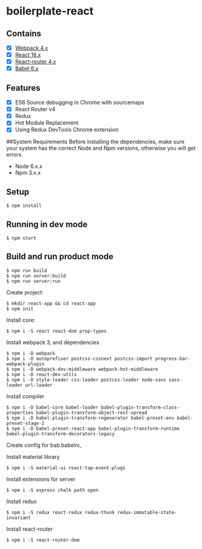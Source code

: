 # boilerplate-react

## Contains

- [x] [Webpack 4.x](https://webpack.github.io)
- [x] [React 16.x](https://facebook.github.io/react/)
- [x] [React-router 4.x](https://github.com/ReactTraining/react-router)
- [x] [Babel 6.x](https://babeljs.io/)

## Features

- [x] ES6 Source debugging in Chrome with sourcemaps
- [x] React Router v4
- [x] Redux
- [x] Hot Module Replacement
- [x] Using Redux DevTools Chrome extension

##System Requirements
Before installing the dependencies, make sure your system has the correct Node and Npm versions, otherwise you will get errors.

- Node 6.x.x
- Npm 3.x.x

## Setup

```
$ npm install
```

## Running in dev mode

```
$ npm start
```

## Build and run product mode

```
$ npm run build
$ npm run server:build
$ npm run server:run
```
Create project:

```
$ mkdir react-app && cd react-app
$ npm init
```

Install core:
```
$ npm i -S react react-dom prop-types
```

Install webpack 3, and dependencies
```
$ npm i -D webpack
$ npm i -D autoprefixer postcss-cssnext postcss-import progress-bar-webpack-plugin
$ npm i -D webpack-dev-middleware webpack-hot-middleware
$ npm i -D react-dev-utils
$ npm i -D style-loader css-loader postcss-loader node-sass sass-loader url-loader
```

Install compiler
```
$ npm i -D babel-core babel-loader babel-plugin-transform-class-properties babel-plugin-transform-object-rest-spread
$ npm i -D babel-plugin-transform-regenerator babel-preset-env babel-preset-stage-2
$ npm i -D babel-preset-react-app babel-plugin-transform-runtime babel-plugin-transform-decorators-legacy
```
Create сonfig for bab.babelrc, 

Install material library
```
$ npm i -S material-ui react-tap-event-plugi
```

Install extensions for server
```
$ npm i -S express chalk path open
```

Install redux
```
$ npm i -S redux react-redux redux-thunk redux-immutable-state-invariant 
```

Install react-router
```
$ npm i -S react-router-dom
```